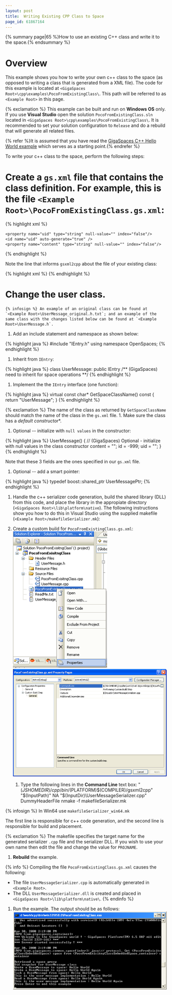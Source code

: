 ```yaml
---
layout: post
title:  Writing Existing CPP Class to Space
page_id: 61867164
---
```


{% summary page|65 %}How to use an existing C++ class and write it to the space.{% endsummary %}

# Overview

This example shows you how to write your own c++ class to the space (as opposed to writing a class that is generated from a XML file). The code for this example is located at `<GigaSpaces Root>\cpp\examples\PocoFromExistingClass\`. This path will be referred to as `<Example Root>` in this page.

{% exclamation %} This example can be built and run on **Windows OS** only. If you use **Visual Studio** open the solution `PocoFromExistingClass.sln` located in `<GigaSpaces Root>\cpp\examples\PocoFromExistingClass\`. It is recommended to set your solution configuration to `Release` and do a rebuild that will generate all related files.

{% refer %}It is assumed that you have read the [GigaSpaces C++ Hello World example](./cpp-api-hello-world-example.html) which serves as a starting point.{% endrefer %}

To write your c++ class to the space, perform the following steps:

# Create a `gs.xml` file that contains the class definition. For example, this is the file `<Example Root>\PocoFromExistingClass.gs.xml`:

{% highlight xml %}
<?xml version="1.0" encoding="UTF-8"?>
<!DOCTYPE gigaspaces-mapping SYSTEM "../../config/cpp.dtd">
<gigaspaces-mapping>
  <include-header file="UserMessage.h"/>
  <class name="UserMessage" persist="false" replicate="false" fifo="false" >
    <property name="id" type="int" null-value="-999" index="true"/>
    <routing  name="id"/>

    <property name="uid" type="string" null-value="" index="false"/>
    <id name="uid" auto-generate="true" />
    <property name="content" type="string" null-value="" index="false"/>
  </class>
</gigaspaces-mapping>
{% endhighlight %}

Note the line that informs `gsxml2cpp` about the file of your existing class:

{% highlight xml %}
<include-header file="UserMessage.h"/>
{% endhighlight %}

# Change the user class.

    {% infosign %} An example of an original class can be found at `<Example Root>\UserMessage_original.h.txt`; and an example of the same class with the changes listed below can be found at `<Example Root>\UserMessage.h`.

1. Add an include statement and namespace as shown below:

{% highlight java %}
#include "IEntry.h"
using namespace OpenSpaces;
{% endhighlight %}

1. Inherit from `IEntry`:

{% highlight java %}
class UserMessage:  public IEntry /** (GigaSpaces) need to inherit for space operations **/
{% endhighlight %}

1. Implement the the `IEntry` interface (one function):

{% highlight java %}
virtual const char* GetSpaceClassName() const
{
     return "UserMessage";
}
{% endhighlight %}

{% exclamation %} The name of the class as returned by `GetSpaceClassName` should match the name of the class in the `gs.xml` file.
    1. Make sure the class has a *default constructor**.

1. Optional -- initialize with `null values` in the constructor:

{% highlight java %}
UserMessage()
{
	// (GigaSpaces) Optional - initialize with null values in the class constructor
	content = "";
	id = -999;
	uid = "";
}
{% endhighlight %}

Note that these 3 fields are the ones specified in our `gs.xml` file.

1. Optional -- add a smart pointer:

{% highlight java %}
typedef boost::shared_ptr<UserMessage>    UserMessagePtr;
{% endhighlight %}

1. Handle the c++ serializer code generation, build the shared library (DLL) from this code, and place the library in the appropiate directory (`<GigaSpaces Root>\lib\platform\native`).
The following instructions show you how to do this in Visual Studio using the supplied makefile (`<Example Root>/makefileSerializer.mk`):

1. Create a custom build for `PocoFromExistingClass.gs.xml`:
![cpp_exisitng_xmlPropertiesSelect.PNG](/attachment_files/cpp_exisitng_xmlPropertiesSelect.PNG)
![cpp_exisitng_xmlPropertiesCommandLine.PNG](/attachment_files/cpp_exisitng_xmlPropertiesCommandLine.PNG)
    1. Type the following lines in the **Command Line** text box:
    "$(JSHOMEDIR)/cpp/bin/$(PLATFORM)\$(COMPILER)/gsxml2cpp" "$(InputPath)" NA "$(InputDir)\UserMessageSerializer.cpp" DummyHeaderFile
    nmake -f makefileSerializer.mk

{% infosign %} In Win64 use `makefileSerializer_win64.mk`

The first line is responsible for c++ code generation, and the second line is responsible for build and placement.

{% exclamation %} The makefile specifies the target name for the generated serializer `.cpp` file and the serializer DLL. If you wish to use your own name then edit the file and change the value for `PROJNAME`.

1. **Rebuild** the example.

{% info %}
Compiling the file `PocoFromExistingClass.gs.xml` causes the following:

- The file `UserMessageSerializer.cpp` is automatically generated in `<Example Root>`.
- The DLL `UserMessageSerializer.dll` is created and placed in `<GigaSpaces Root>\lib\platform\native\`.
{% endinfo %}

1. Run the example. The output should be as follows:
![cpp_exisitng_expectedOutput.png](/attachment_files/cpp_exisitng_expectedOutput.png)
